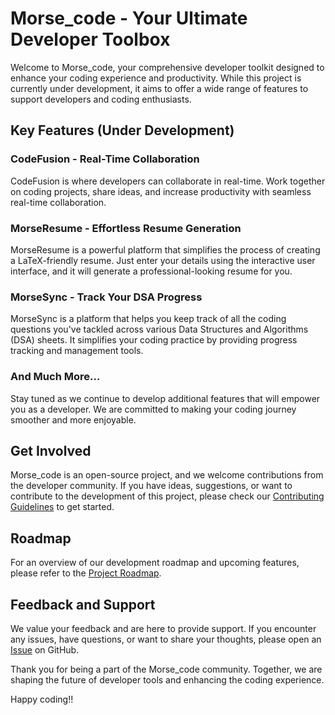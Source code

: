 # Morse_code - Your Ultimate Developer Toolbox

Welcome to Morse_code, your comprehensive developer toolkit designed to enhance your coding experience and productivity. While this project is currently under development, it aims to offer a wide range of features to support developers and coding enthusiasts.

## Key Features (Under Development)

### CodeFusion - Real-Time Collaboration
CodeFusion is where developers can collaborate in real-time. Work together on coding projects, share ideas, and increase productivity with seamless real-time collaboration.

### MorseResume - Effortless Resume Generation
MorseResume is a powerful platform that simplifies the process of creating a LaTeX-friendly resume. Just enter your details using the interactive user interface, and it will generate a professional-looking resume for you.

### MorseSync - Track Your DSA Progress
MorseSync is a platform that helps you keep track of all the coding questions you've tackled across various Data Structures and Algorithms (DSA) sheets. It simplifies your coding practice by providing progress tracking and management tools.

### And Much More...
Stay tuned as we continue to develop additional features that will empower you as a developer. We are committed to making your coding journey smoother and more enjoyable.

## Get Involved
Morse_code is an open-source project, and we welcome contributions from the developer community. If you have ideas, suggestions, or want to contribute to the development of this project, please check our [Contributing Guidelines](CONTRIBUTING.md) to get started.

## Roadmap
For an overview of our development roadmap and upcoming features, please refer to the [Project Roadmap](ROADMAP.md).

## Feedback and Support
We value your feedback and are here to provide support. If you encounter any issues, have questions, or want to share your thoughts, please open an [Issue](https://github.com/yourusername/morse_code/issues) on GitHub.

Thank you for being a part of the Morse_code community. Together, we are shaping the future of developer tools and enhancing the coding experience.

Happy coding!!